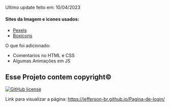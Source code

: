 Ultimo update feito em: 10/04/2023

#### Sites da Imagem e icones usados:

- <a href="https://www.pexels.com/pt-br/">Pexels</a>
- <a href="https://boxicons.com">Boxicons</a>


O que foi adicionado:
- Comentarios no HTML e CSS
- Algumas Animações em JS

## Esse Projeto contem copyright©
[![GitHub license](https://img.shields.io/badge/license-MIT-blue.svg)](https://github.com/Jefferson-BR/projeto-pagina-de-login/blob/main/LICENSE)

Link para visualizar a página: https://jefferson-br.github.io/Pagina-de-login/

<!--
## Clone/Flork Project 

* Clone the repo: `git clone https://github.com/.git`
* [Fork, Clone, or Download on GitHub](https://github.com/)

-->
